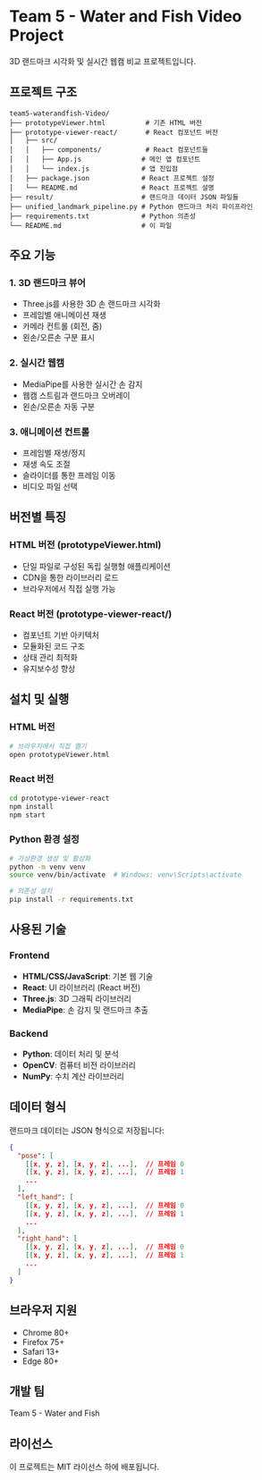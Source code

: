 # Team 5 - Water and Fish Video Project

3D 랜드마크 시각화 및 실시간 웹캠 비교 프로젝트입니다.

## 프로젝트 구조

```
team5-waterandfish-Video/
├── prototypeViewer.html          # 기존 HTML 버전
├── prototype-viewer-react/       # React 컴포넌트 버전
│   ├── src/
│   │   ├── components/           # React 컴포넌트들
│   │   ├── App.js               # 메인 앱 컴포넌트
│   │   └── index.js             # 앱 진입점
│   ├── package.json             # React 프로젝트 설정
│   └── README.md                # React 프로젝트 설명
├── result/                      # 랜드마크 데이터 JSON 파일들
├── unified_landmark_pipeline.py # Python 랜드마크 처리 파이프라인
├── requirements.txt             # Python 의존성
└── README.md                    # 이 파일
```

## 주요 기능

### 1. 3D 랜드마크 뷰어
- Three.js를 사용한 3D 손 랜드마크 시각화
- 프레임별 애니메이션 재생
- 카메라 컨트롤 (회전, 줌)
- 왼손/오른손 구분 표시

### 2. 실시간 웹캠
- MediaPipe를 사용한 실시간 손 감지
- 웹캠 스트림과 랜드마크 오버레이
- 왼손/오른손 자동 구분

### 3. 애니메이션 컨트롤
- 프레임별 재생/정지
- 재생 속도 조절
- 슬라이더를 통한 프레임 이동
- 비디오 파일 선택

## 버전별 특징

### HTML 버전 (prototypeViewer.html)
- 단일 파일로 구성된 독립 실행형 애플리케이션
- CDN을 통한 라이브러리 로드
- 브라우저에서 직접 실행 가능

### React 버전 (prototype-viewer-react/)
- 컴포넌트 기반 아키텍처
- 모듈화된 코드 구조
- 상태 관리 최적화
- 유지보수성 향상

## 설치 및 실행

### HTML 버전
```bash
# 브라우저에서 직접 열기
open prototypeViewer.html
```

### React 버전
```bash
cd prototype-viewer-react
npm install
npm start
```

### Python 환경 설정
```bash
# 가상환경 생성 및 활성화
python -m venv venv
source venv/bin/activate  # Windows: venv\Scripts\activate

# 의존성 설치
pip install -r requirements.txt
```

## 사용된 기술

### Frontend
- **HTML/CSS/JavaScript**: 기본 웹 기술
- **React**: UI 라이브러리 (React 버전)
- **Three.js**: 3D 그래픽 라이브러리
- **MediaPipe**: 손 감지 및 랜드마크 추출

### Backend
- **Python**: 데이터 처리 및 분석
- **OpenCV**: 컴퓨터 비전 라이브러리
- **NumPy**: 수치 계산 라이브러리

## 데이터 형식

랜드마크 데이터는 JSON 형식으로 저장됩니다:

```json
{
  "pose": [
    [[x, y, z], [x, y, z], ...],  // 프레임 0
    [[x, y, z], [x, y, z], ...],  // 프레임 1
    ...
  ],
  "left_hand": [
    [[x, y, z], [x, y, z], ...],  // 프레임 0
    [[x, y, z], [x, y, z], ...],  // 프레임 1
    ...
  ],
  "right_hand": [
    [[x, y, z], [x, y, z], ...],  // 프레임 0
    [[x, y, z], [x, y, z], ...],  // 프레임 1
    ...
  ]
}
```

## 브라우저 지원

- Chrome 80+
- Firefox 75+
- Safari 13+
- Edge 80+

## 개발 팀

Team 5 - Water and Fish

## 라이선스

이 프로젝트는 MIT 라이선스 하에 배포됩니다. 